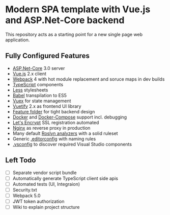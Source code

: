 # Modern SPA template with Vue.js and ASP.Net-Core backend

This repository acts as a starting point for a new single page web application.

## Fully Configured Features

- [ASP.Net-Core](https://docs.microsoft.com/en-us/aspnet/core/?view=aspnetcore-3.0) 3.0 server
- [Vue.js](https://vuejs.org/) 2.x client
- [Webpack](https://webpack.js.org/) 4 with hot module replacement and soruce maps in dev builds
- [TypeScript](https://www.typescriptlang.org/) components
- [Less](http://lesscss.org/) stylesheets
- [Babel](https://babeljs.io/) transpilation to ES5
- [Vuex](https://vuex.vuejs.org/) for state management
- [Vuetify](https://vuetifyjs.com/) 2.x as frontend UI library
- [Feature folder](https://github.com/OdeToCode/AddFeatureFolders) for tight backend design
- [Docker](https://www.docker.com/) and [Docker-Compose](https://docs.docker.com/compose/) support incl. debugging
- [Let's Encrypt](https://letsencrypt.org/) SSL registration automated
- [Nginx](https://www.nginx.com/) as reverse proxy in production
- Many default [Roslyn analyzers](https://docs.microsoft.com/en-us/visualstudio/extensibility/getting-started-with-roslyn-analyzers) with a solid ruleset
- Generic [.editorconfig](https://docs.microsoft.com/en-us/visualstudio/ide/create-portable-custom-editor-options) with naming rules
- [.vsconfig](https://devblogs.microsoft.com/setup/configure-visual-studio-across-your-organization-with-vsconfig/) to discover required Visual Studio components

## Left Todo

- [ ] Separate vendor script bundle
- [ ] Automatically generate TypeScript client side apis
- [ ] Automated tests (UI, Integraion)
- [ ] Security.txt
- [ ] Webpack 5.0
- [ ] JWT token authorization
- [ ] Wiki to explain project structure
